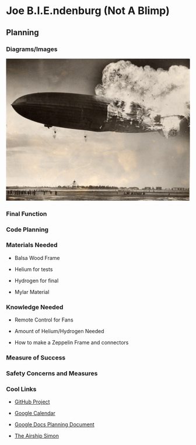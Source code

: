 # Joe B.I.E.ndenburg (Not A Blimp) #

## Planning ##

### Diagrams/Images ###

![End-Goal](/Images/End-Goal.jpg)

### Final Function ###

### Code Planning ###

### Materials Needed ###

* Balsa Wood Frame

* Helium for tests

* Hydrogen for final

* Mylar Material

### Knowledge Needed ###

* Remote Control for Fans

* Amount of Helium/Hydrogen Needed

* How to make a Zeppelin Frame and connectors

### Measure of Success ###

### Safety Concerns and Measures ###

### Cool Links ###

* [GitHub Project](https://github.com/users/bwright70/projects/3/views/1)

* [Google Calendar](https://calendar.google.com/calendar/u/0?cid=Y183NjVlMGIwODRhZmYwMWQ0NTk1NTc3YmI5MDZjMWQ5NDFhNjE2MzUxOGFiZTYzMDM4MWMxNWQwMjBiYjgxNDliQGdyb3VwLmNhbGVuZGFyLmdvb2dsZS5jb20)

* [Google Docs Planning Document](https://docs.google.com/document/d/1Qct2rjEhtyD-eSzZsQ66V3ohhlDkUk79MRwbGKh-5P4/edit?usp=sharing)

* [The Airship Simon](http://www.znuerb.com/Simon/construc.html)
